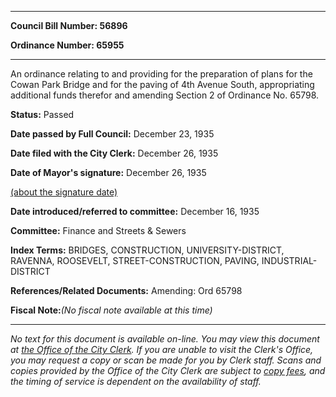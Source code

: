

********

**Council Bill Number: 56896**
   
**Ordinance Number: 65955**
********

 An ordinance relating to and providing for the preparation of plans for the Cowan Park Bridge and for the paving of 4th Avenue South, appropriating additional funds therefor and amending Section 2 of Ordinance No. 65798.

**Status:** Passed
   
**Date passed by Full Council:** December 23, 1935
   
**Date filed with the City Clerk:** December 26, 1935
   
**Date of Mayor's signature:** December 26, 1935
   
[(about the signature date)](/~public/approvaldate.htm)
   
   
   
**Date introduced/referred to committee:** December 16, 1935
   
**Committee:** Finance and Streets & Sewers
   
   
**Index Terms:** BRIDGES, CONSTRUCTION, UNIVERSITY-DISTRICT, RAVENNA, ROOSEVELT, STREET-CONSTRUCTION, PAVING, INDUSTRIAL-DISTRICT

**References/Related Documents:** Amending: Ord 65798

**Fiscal Note:**_(No fiscal note available at this time)_
********

_No text for this document is available on-line. You may view this document at [the Office of the City Clerk](http://www.seattle.gov/leg/clerk/contactUs.htm). If you are unable to visit the Clerk's Office, you may request a copy or scan be made for you by Clerk staff. Scans and copies provided by the Office of the City Clerk are subject to [copy fees](http://clerk.seattle.gov/~public/clerkfees.htm), and the timing of service is dependent on the availability of staff._

